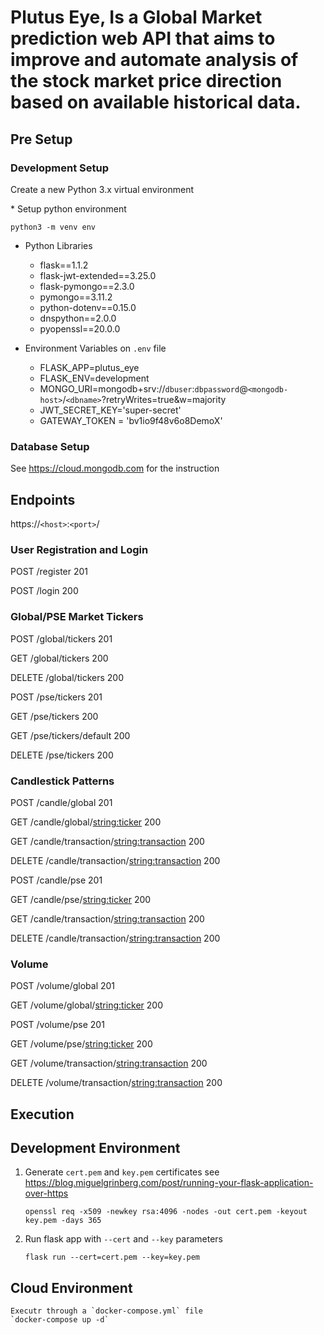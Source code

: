 # Plutus Eye, Is a Global Market prediction web API that aims to improve and automate analysis of the stock market price direction based on available historical data. 

## Pre Setup
### Development Setup
<p>Create a new Python 3.x virtual environment</p>
* Setup python environment

`python3 -m venv env`

* Python Libraries
    * flask==1.1.2
    * flask-jwt-extended==3.25.0
    * flask-pymongo==2.3.0
    * pymongo==3.11.2
    * python-dotenv==0.15.0
    * dnspython==2.0.0
    * pyopenssl==20.0.0

* Environment Variables on `.env` file
    * FLASK_APP=plutus_eye
    * FLASK_ENV=development
    * MONGO_URI=mongodb+srv://`dbuser`:`dbpassword`@`<mongodb-host>`/`<dbname>`?retryWrites=true&w=majority
    * JWT_SECRET_KEY='super-secret'
    * GATEWAY_TOKEN = 'bv1io9f48v6o8DemoX'
    
### Database Setup
See https://cloud.mongodb.com for the instruction


## Endpoints
https://`<host>`:`<port>`/<API Endpoints>

### User Registration and Login
POST /register 201

POST /login 200


### Global/PSE Market Tickers

POST /global/tickers 201

GET /global/tickers 200

DELETE /global/tickers 200

POST /pse/tickers 201

GET /pse/tickers 200

GET /pse/tickers/default  200

DELETE /pse/tickers  200

### Candlestick Patterns

POST /candle/global  201

GET /candle/global/<string:ticker> 200

GET /candle/transaction/<string:transaction> 200

DELETE /candle/transaction/<string:transaction> 200

POST /candle/pse  201

GET /candle/pse/<string:ticker> 200

GET /candle/transaction/<string:transaction> 200

DELETE /candle/transaction/<string:transaction> 200

### Volume

POST /volume/global 201

GET /volume/global/<string:ticker> 200

POST /volume/pse 201

GET /volume/pse/<string:ticker> 200

GET /volume/transaction/<string:transaction> 200

DELETE /volume/transaction/<string:transaction> 200

## Execution

## Development Environment
1. Generate `cert.pem` and `key.pem` certificates see https://blog.miguelgrinberg.com/post/running-your-flask-application-over-https 

    `openssl req -x509 -newkey rsa:4096 -nodes -out cert.pem -keyout key.pem -days 365`

2. Run flask app with `--cert` and `--key` parameters

    `flask run --cert=cert.pem --key=key.pem`

## Cloud Environment
    Executr through a `docker-compose.yml` file
    `docker-compose up -d`
    
    
